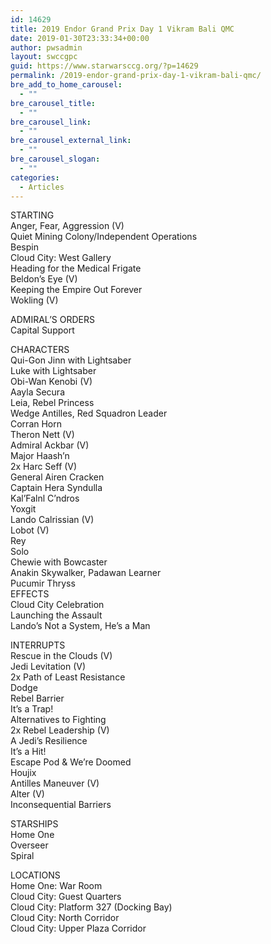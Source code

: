 ```yaml
---
id: 14629
title: 2019 Endor Grand Prix Day 1 Vikram Bali QMC
date: 2019-01-30T23:33:34+00:00
author: pwsadmin
layout: swccgpc
guid: https://www.starwarsccg.org/?p=14629
permalink: /2019-endor-grand-prix-day-1-vikram-bali-qmc/
bre_add_to_home_carousel:
  - ""
bre_carousel_title:
  - ""
bre_carousel_link:
  - ""
bre_carousel_external_link:
  - ""
bre_carousel_slogan:
  - ""
categories:
  - Articles
---
```

  


STARTING  
Anger, Fear, Aggression (V)  
Quiet Mining Colony/Independent Operations  
Bespin  
Cloud City: West Gallery  
Heading for the Medical Frigate  
Beldon&#8217;s Eye (V)  
Keeping the Empire Out Forever  
Wokling (V)

ADMIRAL’S ORDERS  
Capital Support

CHARACTERS  
Qui-Gon Jinn with Lightsaber  
Luke with Lightsaber  
Obi-Wan Kenobi (V)  
Aayla Secura  
Leia, Rebel Princess  
Wedge Antilles, Red Squadron Leader  
Corran Horn  
Theron Nett (V)  
Admiral Ackbar (V)  
Major Haash&#8217;n  
2x Harc Seff (V)  
General Airen Cracken  
Captain Hera Syndulla  
Kal&#8217;Falnl C&#8217;ndros  
Yoxgit  
Lando Calrissian (V)  
Lobot (V)  
Rey  
Solo  
Chewie with Bowcaster  
Anakin Skywalker, Padawan Learner  
Pucumir Thryss  
EFFECTS  
Cloud City Celebration  
Launching the Assault  
Lando&#8217;s Not a System, He&#8217;s a Man

INTERRUPTS  
Rescue in the Clouds (V)  
Jedi Levitation (V)  
2x Path of Least Resistance  
Dodge  
Rebel Barrier  
It&#8217;s a Trap!  
Alternatives to Fighting  
2x Rebel Leadership (V)  
A Jedi&#8217;s Resilience  
It&#8217;s a Hit!  
Escape Pod & We&#8217;re Doomed  
Houjix  
Antilles Maneuver (V)  
Alter (V)  
Inconsequential Barriers

STARSHIPS  
Home One  
Overseer  
Spiral

LOCATIONS  
Home One: War Room  
Cloud City: Guest Quarters  
Cloud City: Platform 327 (Docking Bay)  
Cloud City: North Corridor  
Cloud City: Upper Plaza Corridor